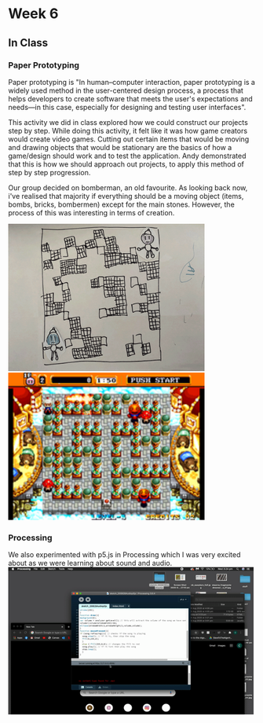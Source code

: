 # Week 6 <br>
## In Class <br>


### Paper Prototyping <br>
Paper prototyping is "In human–computer interaction, paper prototyping is a widely used method in the user-centered design process, a process that helps developers to create software that meets the user's expectations and needs—in this case, especially for designing and testing user interfaces". <br>

This activity we did in class explored how we could construct our projects step by step. While doing this activity, it felt like it was how game creators would create video games. Cutting out certain items that would be moving and drawing objects that would be stationary are the basics of how a game/design should work and to test the application. Andy demonstrated that this is how we should approach out projects, to apply this method of step by step progression. <br>

Our group decided on bomberman, an old favourite. As looking back now, i've realised that majority if everything should be a moving object (items, bombs, bricks, bombermen) except for the main stones. However, the process of this was interesting in terms of creation.  <br>

<img src="https://github.com/ChantelLai/Slave-to-the-Algorithm/blob/master/Week%206/IMG_3224.gif" border="0" width="400" height="300"/> <img src="https://github.com/ChantelLai/Slave-to-the-Algorithm/blob/master/Week%206/220px-NEOGEO_Neo_Bomberman.png" border="0" width="400" height="300"/>

### Processing <br>
We also experimented with p5.js in Processing which I was very excited about as we were learning about sound and audio. 
<img src="https://github.com/ChantelLai/Slave-to-the-Algorithm/blob/master/Week%206/ProcessingAudio.gif" border="0" width="500" height="300"/>
